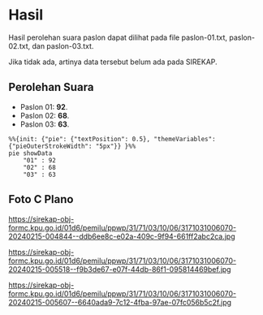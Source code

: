 # Hasil

Hasil perolehan suara paslon dapat dilihat pada file paslon-01.txt, paslon-02.txt, dan paslon-03.txt.

Jika tidak ada, artinya data tersebut belum ada pada SIREKAP.

## Perolehan Suara

 * Paslon 01: **92**.
 * Paslon 02: **68**.
 * Paslon 03: **63**.

```mermaid
%%{init: {"pie": {"textPosition": 0.5}, "themeVariables": {"pieOuterStrokeWidth": "5px"}} }%%
pie showData
    "01" : 92
    "02" : 68
    "03" : 63
```
## Foto C Plano

https://sirekap-obj-formc.kpu.go.id/01d6/pemilu/ppwp/31/71/03/10/06/3171031006070-20240215-004844--ddb6ee8c-e02a-409c-9f94-661ff2abc2ca.jpg

https://sirekap-obj-formc.kpu.go.id/01d6/pemilu/ppwp/31/71/03/10/06/3171031006070-20240215-005518--f9b3de67-e07f-44db-86f1-095814469bef.jpg

https://sirekap-obj-formc.kpu.go.id/01d6/pemilu/ppwp/31/71/03/10/06/3171031006070-20240215-005607--6640ada9-7c12-4fba-97ae-07fc056b5c2f.jpg
